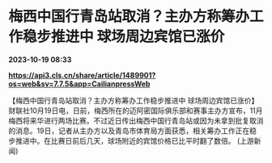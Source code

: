 # 梅西中国行青岛站取消？主办方称筹办工作稳步推进中 球场周边宾馆已涨价

**2023-10-19 08:33**

**https://api3.cls.cn/share/article/1489901?os=web&sv=7.7.5&app=CailianpressWeb**

【梅西中国行青岛站取消？主办方称筹办工作稳步推进中 球场周边宾馆已涨价】财联社10月19日电，日前，梅西所在的迈阿密国际俱乐部和赛事主办方宣布，11月梅西将来华进行两场比赛。不过近日传出梅西中国行青岛站或因为未拿到批复取消的消息。19日，记者从主办方以及青岛市体育局方面获悉，相关筹办工作正在稳步推进中。在比赛日前后几天，球场附近的宾馆价格已比平时翻了数倍。 (上游新闻)